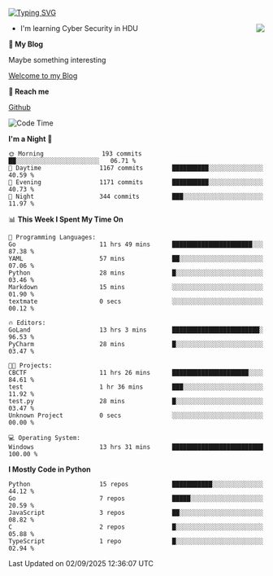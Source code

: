 [![Typing SVG](https://readme-typing-svg.herokuapp.com?font=Fira+Code&pause=1000&random=false&width=450&height=60&lines=Hello+%F0%9F%91%8B%F0%9F%8F%BB;I'm+JBNRZ)](https://git.io/typing-svg)

<a href="#">
  <img align="right" src="https://github-readme-stats.vercel.app/api?username=JBNRZ&show_icons=true&bg_color=15,f2f7fd,E0EAFC" />
</a>

- I'm learning Cyber Security in HDU

 **🌱 My Blog**

Maybe something interesting

[Welcome to my Blog](https://jbnrz.com.cn/)

 **💬 Reach me** 

[Github](https://github.com/JBNRZ)


<!--START_SECTION:waka-->
![Code Time](http://img.shields.io/badge/Code%20Time-1%2C393%20hrs%2027%20mins-blue)

**I'm a Night 🦉** 

```text
🌞 Morning                193 commits         ██░░░░░░░░░░░░░░░░░░░░░░░   06.71 % 
🌆 Daytime                1167 commits        ██████████░░░░░░░░░░░░░░░   40.59 % 
🌃 Evening                1171 commits        ██████████░░░░░░░░░░░░░░░   40.73 % 
🌙 Night                  344 commits         ███░░░░░░░░░░░░░░░░░░░░░░   11.97 % 
```


📊 **This Week I Spent My Time On** 

```text
💬 Programming Languages: 
Go                       11 hrs 49 mins      ██████████████████████░░░   87.38 % 
YAML                     57 mins             ██░░░░░░░░░░░░░░░░░░░░░░░   07.06 % 
Python                   28 mins             █░░░░░░░░░░░░░░░░░░░░░░░░   03.46 % 
Markdown                 15 mins             ░░░░░░░░░░░░░░░░░░░░░░░░░   01.90 % 
textmate                 0 secs              ░░░░░░░░░░░░░░░░░░░░░░░░░   00.12 % 

🔥 Editors: 
GoLand                   13 hrs 3 mins       ████████████████████████░   96.53 % 
PyCharm                  28 mins             █░░░░░░░░░░░░░░░░░░░░░░░░   03.47 % 

🐱‍💻 Projects: 
CBCTF                    11 hrs 26 mins      █████████████████████░░░░   84.61 % 
test                     1 hr 36 mins        ███░░░░░░░░░░░░░░░░░░░░░░   11.92 % 
test.py                  28 mins             █░░░░░░░░░░░░░░░░░░░░░░░░   03.47 % 
Unknown Project          0 secs              ░░░░░░░░░░░░░░░░░░░░░░░░░   00.00 % 

💻 Operating System: 
Windows                  13 hrs 31 mins      █████████████████████████   100.00 % 
```

**I Mostly Code in Python** 

```text
Python                   15 repos            ███████████░░░░░░░░░░░░░░   44.12 % 
Go                       7 repos             █████░░░░░░░░░░░░░░░░░░░░   20.59 % 
JavaScript               3 repos             ██░░░░░░░░░░░░░░░░░░░░░░░   08.82 % 
C                        2 repos             █░░░░░░░░░░░░░░░░░░░░░░░░   05.88 % 
TypeScript               1 repo              █░░░░░░░░░░░░░░░░░░░░░░░░   02.94 % 
```




 Last Updated on 02/09/2025 12:36:07 UTC
<!--END_SECTION:waka-->
